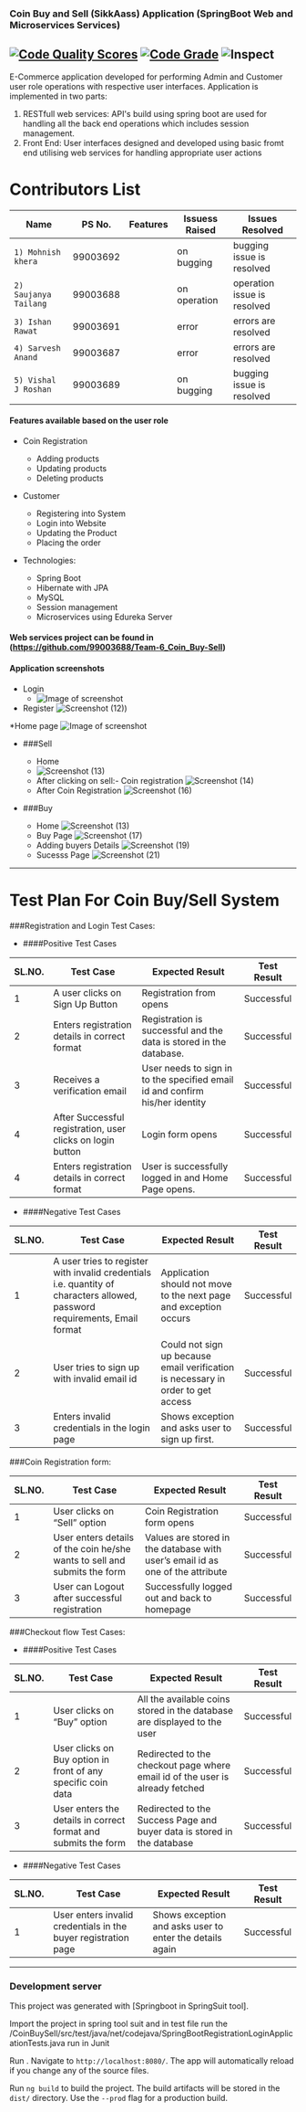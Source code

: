 ### Coin Buy and Sell (SikkAass) Application (SpringBoot Web and Microservices Services)
[![Code Quality Scores](https://www.code-inspector.com/project/18990/score/svg)](https://frontend.code-inspector.com/public/project/18990/GPAConverter-Group6/dashboard)
[![Code Grade](https://www.code-inspector.com/project/18990/status/svg)](https://frontend.code-inspector.com/public/project/18990/GPAConverter-Group6/dashboard)
![Inspect](https://github.com/mohnishkheraa/GPAConverter-Group6/workflows/Inspect/badge.svg)
---------
E-Commerce application developed for performing Admin and Customer user role operations with respective user interfaces. Application is implemented in two parts:
1. RESTfull web services: API's build using spring boot are used for handling all the back end operations which includes session management. 
2. Front End: User interfaces designed and developed using basic fromt end utilising web services for handling appropriate user actions  

# Contributors List

Name                           |   PS No.  |    Features    | Issuess Raised |      Issues Resolved         
-------------------------------|-----------|----------------|----------------|------------------------------
`1) Mohnish khera`             | 99003692  |     | on bugging     | bugging issue is resolved    
`2) Saujanya Tailang`          | 99003688  |  | on operation   | operation issue is resolved  
`3) Ishan Rawat`         | 99003691  |       | error          | errors are resolved          
`4) Sarvesh Anand`             | 99003687  |      | error          | errors are resolved          
`5) Vishal J Roshan`             | 99003689  |       | on bugging     | bugging issue is resolved  

#### Features available based on the user role
* Coin Registration
  * Adding products
  * Updating products
  * Deleting products

* Customer
  * Registering into System
  * Login into Website
  * Updating the Product
  * Placing the order

* Technologies: 
  * Spring Boot
  * Hibernate with JPA 
  * MySQL
  * Session management
  * Microservices using Edureka Server

#### Web services project can be found in (https://github.com/99003688/Team-6_Coin_Buy-Sell)

#### Application screenshots
* Login
  * ![Image of screenshot](https://user-images.githubusercontent.com/78859930/112817447-12d44380-90a0-11eb-82e3-353360b794ec.png)
 * Register 
     ![Screenshot (12)](https://user-images.githubusercontent.com/78859930/112817559-34cdc600-90a0-11eb-9746-3c7b6b2e7d78.png))

*Home page
    ![Image of screenshot](https://user-images.githubusercontent.com/78859930/112817656-4ca54a00-90a0-11eb-8fbc-2b19ccc8fbc3.png)

* ###Sell
    * Home 
     * ![Screenshot (13)](https://user-images.githubusercontent.com/78859930/112817872-8bd39b00-90a0-11eb-9215-efdee0c9936b.png)
    * After clicking on sell:- Coin registration
      ![Screenshot (14)](https://user-images.githubusercontent.com/78859930/112818077-c4737480-90a0-11eb-9777-17808468f1cf.png)  
    * After Coin Registration
       ![Screenshot (16)](https://user-images.githubusercontent.com/78859930/112818390-1a481c80-90a1-11eb-9d89-555ca832e3d2.png)

* ###Buy
    * Home
        ![Screenshot (13)](https://user-images.githubusercontent.com/78859930/112817872-8bd39b00-90a0-11eb-9215-efdee0c9936b.png)
    * Buy Page 
        ![Screenshot (17)](https://user-images.githubusercontent.com/78859930/112818721-73b04b80-90a1-11eb-96b5-89437ed760b2.png)
    * Adding buyers Details
       ![Screenshot (19)](https://user-images.githubusercontent.com/78859930/112818985-bbcf6e00-90a1-11eb-8322-643fc171cd49.png)
    * Sucesss Page 
       ![Screenshot (21)](https://user-images.githubusercontent.com/78859930/112946105-c433b180-9152-11eb-8aa6-411c31a5444d.png)


---------
# Test Plan For Coin Buy/Sell System

###Registration and Login Test Cases:

- ####Positive Test Cases


|SL.NO.|Test Case|Expected Result|Test Result|
| - | - | - | - |
|1|A user clicks on Sign Up Button|Registration from opens|Successful|
|2|Enters registration details in correct format|Registration is successful and the data is stored in the database.|Successful|
|3|Receives a verification email|User needs to sign in to the specified email id and confirm his/her identity|Successful|
|4|After Successful registration, user clicks on login button |Login form opens|Successful|
|4|Enters registration details in correct format|User is successfully logged in and Home Page opens.|Successful|

- ####Negative Test Cases

|SL.NO.|Test Case|Expected Result|Test Result|
| - | - | - | - |
|1|A user tries to register with invalid credentials i.e. quantity of characters allowed, password requirements, Email format |Application should not move to the next page and exception occurs|Successful|
|2|User tries to sign up with invalid email id|Could not sign up because email verification is necessary in order to get access|Successful|
|3|Enters invalid credentials in the login page |Shows exception and asks user to sign up first.|Successful|

###Coin Registration form:


|SL.NO.|Test Case|Expected Result|Test Result|
| - | - | - | - |
|1|User clicks on “Sell” option|Coin Registration form opens|Successful|
|2|User enters details of the coin he/she wants to sell and submits the form|Values are stored in the database with user’s email id as one of the attribute|<p>Successful</p><p></p><p></p><p></p><p></p><p></p><p></p><p></p>|
|3|User can Logout after successful registration|Successfully logged out and back to homepage|<p>Successful</p><p></p>|





###Checkout flow Test Cases:

- ####Positive Test Cases

|SL.NO.|Test Case|Expected Result|Test Result|
| - | - | - | - |
|1|User clicks on “Buy” option|All the available coins stored in the database are displayed to the user|Successful|
|2|User clicks on Buy option in front of any specific coin data|Redirected to the checkout page where email id of the user is already fetched|Successful|
|3|User enters the details in correct format and submits the form|Redirected to the Success Page and buyer data is stored in the database|Successful|



- ####Negative Test Cases

|SL.NO.|Test Case|Expected Result|Test Result|
| - | - | - | - |
|1|User enters invalid credentials in the buyer registration page|Shows exception and asks user to enter the details again|Successful|


---------

### Development server

This project was generated with [Springboot in SpringSuit tool].

Import the project in spring tool suit and in test file run the  /CoinBuySell/src/test/java/net/codejava/SpringBootRegistrationLoginApplicationTests.java run in Junit

Run . Navigate to `http://localhost:8080/`. The app will automatically reload if you change any of the source files.

Run `ng build` to build the project. The build artifacts will be stored in the `dist/` directory. Use the `--prod` flag for a production build.
